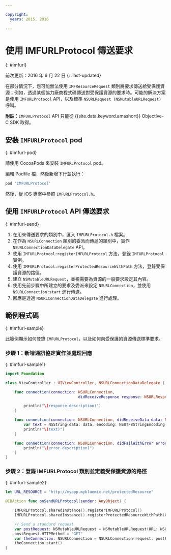 ```yaml
---

copyright:
  years: 2015, 2016
  
---
```

# 使用 IMFURLProtocol 傳送要求
{: #imfurl}

前次更新：2016 年 6 月 22 日
{: .last-updated}

在部分情況下，您可能無法使用 `IMFResourceRequest` 類別將要求傳送給受保護資源；例如，透過某個協力廠商程式碼傳送對受保護資源的要求時。可能的解決方案是使用 `IMFURLProtocol` API，以及標準 `NSURLRequest (NSMutableURLRequest)` 呼叫。

**附註：**`IMFURLProtocol` API 只能從 {{site.data.keyword.amashort}} Objective-C SDK 取得。

## 安裝 `IMFURLProtocol` pod
{: #imfurl-pod}

請使用 CocoaPods 來安裝 `IMFURLProtocol` pod。 

編輯 Podfile 檔，然後新增下行並執行：
```Bash
pod 'IMFURLProtocol'
```

然後，從 iOS 專案中參照 `IMFURLProtocol.h`。

## 使用 `IMFURLProtocol` API 傳送要求
{: #imfurl-send}

1. 在用來傳送要求的類別中，匯入 `IMFURLProtocol.h` 檔案。
2. 在作為 `NSURLConnection` 類別的委派而傳遞的類別中，實作 `NSURLConnectionDataDelegate` API。
3. 使用 `IMFURLProtocol:registerIMFURLProtocol` 方法，登錄 `IMFURLProtocol` 實例。
4. 使用 `IMFURLProtocol:registerProtectedResourceWithPath` 方法，登錄受保護資源的路徑。
5. 建立 `NSMutableURLRequest`，並視需要為資源的一般要求設定其內容。
6. 使用先前步驟中所建立的要求及委派來設定 `NSURLConnection`，並使用 `NSURLConnection:start` 進行傳送。
7. 回應是透過 `NSURLConnectionDataDelegate` 進行處理。

## 範例程式碼
{: #imfurl-sample}

此範例顯示如何登錄 `IMFURLProtocol`，以及如何向受保護的資源傳送標準要求。

### 步驟 1：新增通訊協定實作並處理回應
{: #imfurl-sample1}
```Swift
import Foundation

class ViewController : UIViewController, NSURLConnectionDataDelegate {

	func connection(connection: NSURLConnection,
								didReceiveResponse response: NSURLResponse) {

		println("\(response.description)")
	}

	func connection(connection: NSURLConnection, didReceiveData data: NSData) {
		var text = NSString(data: data, encoding: NSUTF8StringEncoding)
		println("\(text)")
	}

	func connection(connection: NSURLConnection, didFailWithError error: NSError) {
		println("\(error.description)")
	}
}
```

### 步驟 2：登錄 IMFURLProtocol 類別並定義受保護資源的路徑
{: #imfurl-sample2}

```Swift
let URL_RESOURCE = "http://myapp.mybluemix.net/protectedResource"

@IBAction func onSendURLProtocol(sender: AnyObject) {

	IMFURLProtocol.sharedInstance().registerIMFURLProtocol()
	IMFURLProtocol.sharedInstance().registerProtectedResourceWithPath(URL_RESOURCE)

	// Send a standard request
	var postRequest: NSMutableURLRequest = NSMutableURLRequest(URL: NSURL(string: URL_RESOURCE)!)
	postRequest.HTTPMethod = "GET"
	var theConnection: NSURLConnection = NSURLConnection(request: postRequest, delegate: self)!
	theConnection.start()
}
```
